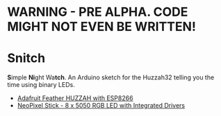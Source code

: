 # WARNING - PRE ALPHA. CODE MIGHT NOT EVEN BE WRITTEN!

# Snitch
**S**imple **Ni**ght Wa**tch**. An Arduino sketch for the Huzzah32 telling you the time using binary LEDs.

* [Adafruit Feather HUZZAH with ESP8266](https://www.adafruit.com/product/2821)
* [NeoPixel Stick - 8 x 5050 RGB LED with Integrated Drivers](https://www.adafruit.com/product/1426)
